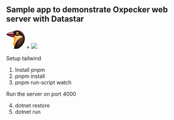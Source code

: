 ## Sample app to demonstrate Oxpecker web server with Datastar

<img src="https://github.com/Lanayx/Oxpecker/raw/develop/images/oxpecker.png" width="50"> + <img src="https://data-star.dev/static/images/rocket-304e710dde0b42b15673e10937623789adf72cae569c0e0defe7ec21c0bdf293.webp" width="50">

Setup tailwind

1. Install pnpm
2. pnpm install 
3. pnpm run-script watch

Run the server on port 4000

4. dotnet restore
5. dotnet run

